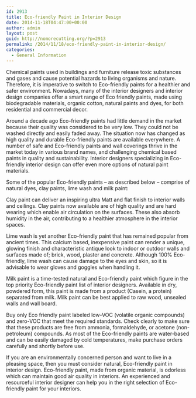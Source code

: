 ```yaml
---
id: 2913
title: Eco-friendly Paint in Interior Design
date: 2014-11-18T04:47:00+00:00
author: admin
layout: post
guid: http://nomorecutting.org/?p=2913
permalink: /2014/11/18/eco-friendly-paint-in-interior-design/
categories:
  - General Information
---
```

Chemical paints used in buildings and furniture release toxic substances and gases and cause potential hazards to living organisms and nature. Therefore, it is imperative to switch to Eco-friendly paints for a healthier and safer environment. Nowadays, many of the interior designers and interior design companies offer a smart range of Eco friendly paints, made using biodegradable materials, organic cotton, natural paints and dyes, for both residential and commercial decor.

Around a decade ago Eco-friendly paints had little demand in the market because their quality was considered to be very low. They could not be washed directly and easily faded away. The situation now has changed as high quality and durable Eco-friendly paints are available everywhere. A number of safe and Eco-friendly paints and wall coverings thrive in the market today in various brand names, and challenging chemical based paints in quality and sustainability. Interior designers specializing in Eco-friendly interior design can offer even more options of natural paint materials.

Some of the popular Eco-friendly paints &#8211; as described below &#8211; comprise of natural dyes, clay paints, lime wash and milk paint:

Clay paint can deliver an inspiring ultra Matt and flat finish to interior walls and ceilings. Clay paints now available are of high quality and are hard wearing which enable air circulation on the surfaces. These also absorb humidity in the air, contributing to a healthier atmosphere in the interior spaces.

Lime wash is yet another Eco-friendly paint that has remained popular from ancient times. This calcium based, inexpensive paint can render a unique, glowing finish and characteristic antique look to indoor or outdoor walls and surfaces made of; brick, wood, plaster and concrete. Although 100% Eco-friendly, lime wash can cause damage to the eyes and skin, so it is advisable to wear gloves and goggles when handling it.

Milk paint is a time-tested natural and Eco-friendly paint which figure in the top priority Eco-friendly paint list of interior designers. Available in dry, powdered form, this paint is made from a product (Casein, a protein) separated from milk. Milk paint can be best applied to raw wood, unsealed walls and wall board.

Buy only Eco friendly paint labeled low-VOC (volatile organic compounds) and zero-VOC that meet the required standards. Check clearly to make sure that these products are free from ammonia, formaldehyde, or acetone (non-petroleum) compounds. As most of the Eco-friendly paints are water-based and can be easily damaged by cold temperatures, make purchase orders carefully and shortly before use.

If you are an environmentally concerned person and want to live in a pleasing space, then you must consider natural, Eco-friendly paint in interior design. Eco-friendly paint, made from organic material, is odorless which can maintain good air quality in interiors. An experienced and resourceful interior designer can help you in the right selection of Eco-friendly paint for your interiors.